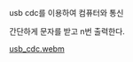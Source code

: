 usb cdc를 이용하여 컴퓨터와 통신

간단하게 문자를 받고 n번 출력한다.

[usb_cdc.webm](https://user-images.githubusercontent.com/68237656/187028418-2b82068c-34fd-4b2c-8d98-b056ac6055ff.webm)

